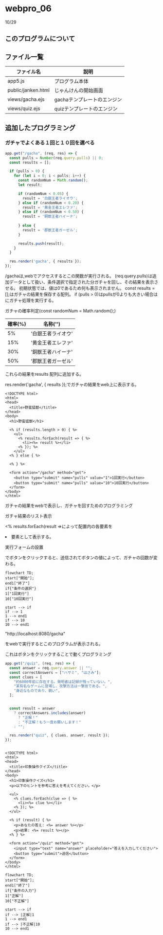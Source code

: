 # webpro_06
10/29

## このプログラムについて
## ファイル一覧

ファイル名 | 説明
-|-
app5.js | プログラム本体
public/janken.html | じゃんけんの開始画面
views/gacha.ejs|gachaテンプレートのエンジン
views/quiz.ejs|quizテンプレートのエンジン

## 追加したプログラミング

### ガチャでよくある１回と１０回を選べる

```javascript
app.get("/gacha", (req, res) => {
  const pulls = Number(req.query.pulls) || 0; 
  const results = [];

  if (pulls > 0) {
    for (let i = 0; i < pulls; i++) {
      const randomNum = Math.random();
      let result;

      if (randomNum < 0.05) {
        result = '白銀王者ライオウ';
      } else if (randomNum < 0.20) {
        result = '黄金王者エレファ';
      } else if (randomNum < 0.50) {
        result = '銅獣王者ハイーナ';
      
      } else {
        result = '郡獣王者ガーゼル';
      }

      results.push(result); 
    }
  }

  res.render('gacha', { results });
});
```
/gachaは,webでアクセスするとこの関数が実行される。
(req.query.pulls)は追加データとして扱い、条件選択で指定された分ガチャを回し、その結果を表示させる。
初期状態では、値は0であるため何も表示されません。
const results = [];はガチャの結果を保存する配列。
if (pulls > 0)はpullsが0よりも大きい場合はにガチャ処理を実行する。

ガチャの確率判定(const randomNum = Math.random();)

確率(%)|名称('')
-|-
5%|'白銀王者ライオウ'
15%|'黄金王者エレファ'
30%|'銅獣王者ハイーナ'
50%|'郡獣王者ガーゼル'

これらの結果をresults 配列に追加する。

res.render('gacha', { results });でガチャの結果をweb上に表示する。

```ejs
<!DOCTYPE html>
<html>
<head>
  <title>野蛮猛獣</title>
</head>
<body>
  <h1>野蛮猛獣</h1>

  <% if (results.length > 0) { %>
    <ul>
      <% results.forEach(result => { %>
        <li><%= result %></li>
      <% }); %>
    </ul>
  <% } else { %>

  <% } %>

  <form action="/gacha" method="get">
    <button type="submit" name="pulls" value="1">1回実行</button>
    <button type="submit" name="pulls" value="10">10回実行</button>
  </form>
</body>
</html>

```

ガチャの結果をwebで表示し、ガチャを回すためのプログラミング

ガチャ結果のリスト表示

<% results.forEach(result =>によって配置内の各要素を<li>要素として表示する。

実行フォームの設置

<form action="/gacha" method="get">でボタンをクリックすると、送信されてボタンの値によって、ガチャの回数が変わる。



```mermaid
flowchart TD;
start["開始"];
end1["終了"]
if{"条件の選択"}
1["1回実行"]
10["10回実行"]

start --> if
if --> 1
1 --> end1
if --> 10
10 --> end1

```

"http://localhost:8080/gacha"

をwebで実行するとこのプログラムが表示される。

これはボタンをクリックすることで動くプログラミング



```javascript
app.get("/quiz", (req, res) => {
  const answer = req.query.answer || ""; 
  const correctAnswers = ["ハサミ", "はさみ"]; 
  const clues = [
    "約6000年前に存在する。発明者は記録が残っていない。",
    "某有名なゲームに登場し、攻撃方法は一撃技である。",
    "身近なものであり、鋭い",
  ];


  const result = answer
    ? correctAnswers.includes(answer)
      ? "正解！"
      : "不正解！もう一度お願いします！"
    : "";

  res.render("quiz", { clues, answer, result });
});

```




```ejs

<!DOCTYPE html>
<html>
<head>
  <title>印象操作クイズ</title>
</head>
<body>
  <h1>印象操作クイズ</h1>
  <p>以下のヒントを参考に答えを考えてください。</p>

  <ul>
    <% clues.forEach(clue => { %>
      <li><%= clue %></li>
    <% }); %>
  </ul>

  <% if (result) { %>
    <p>あなたの答え: <%= answer %></p>
    <p>結果: <%= result %></p>
  <% } %>

  <form action="/quiz" method="get">
    <input type="text" name="answer" placeholder="答えを入力してください">
    <button type="submit">送信</button>
  </form>
</body>
</html>

```

```mermaid
flowchart TD;
start["開始"];
end1["終了"]
if{"条件の入力"}
1["正解"]
10["不正解"]

start --> if
if --> |正解|1
1 --> end1
if --> |不正解|10
10 --> end1
```




